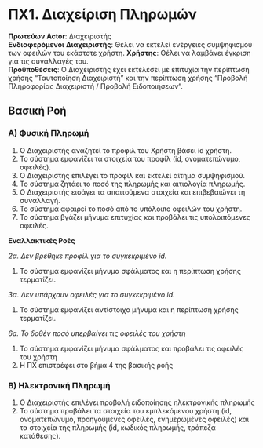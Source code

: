 # ΠΧ1. Διαχείριση Πληρωμών

**Πρωτεύων Actor**: Διαχειριστής  
**Ενδιαφερόμενοι** 
**Διαχειριστής**: Θέλει να εκτελεί ενέργειες συμψηφισμού των οφειλών του εκάστοτε χρήστη. 
**Χρήστης**: Θέλει να λαμβάνει έγκριση για τις συναλλαγές του.   
**Προϋποθέσεις**: Ο Διαχειριστής έχει εκτελέσει με επιτυχία την περίπτωση χρήσης “Ταυτοποίηση Διαχειριστή” και την περίπτωση χρήσης “Προβολή Πληροφορίας Διαχειριστή / Προβολή Ειδοποιήσεων”.  

## Βασική Ροή

### Α) Φυσική Πληρωμή

1. Ο Διαχειριστής αναζητεί το προφιλ του Χρήστη βάσει id χρήστη.
2. Το σύστημα εμφανίζει τα στοιχεία του προφίλ (id, ονοματεπώνυμο, οφειλές).
3. Ο Διαχειριστής επιλέγει το προφίλ και εκτελεί αίτημα συμψηφισμού.
4. Το σύστημα ζητάει το ποσό της πληρωμής και αιτιολογία πληρωμής.
5. Ο Διαχειριστής εισάγει τα απαιτούμενα στοιχεία και επιβεβαιώνει τη συναλλαγή.
6. Το σύστημα αφαιρεί το ποσό από το υπόλοιπο οφειλών του χρήστη.
7. Το σύστημα βγάζει μήνυμα επιτυχίας και προβάλει τις υπολοιπόμενες οφειλές.

**Εναλλακτικές Ροές**

*2α. Δεν βρέθηκε προφίλ για το συγκεκριμένο id.*  
1. Το σύστημα εμφανίζει μήνυμα σφάλματος και η περίπτωση χρήσης τερματίζει.

*3α. Δεν υπάρχουν οφειλές για το συγκεκριμένο id.*
1. Το σύστημα εμφανίζει αντίστοιχο μήνυμα και η περίπτωση χρήσης τερματίζει.

*6a. Το δοθέν ποσό υπερβαίνει τις οφειλές του χρήστη*
1. Το σύστημα εμφανίζει μήνυμα σφάλματος και προβάλει τις οφειλές του χρήστη
2. Η ΠΧ επιστρέφει στο βήμα 4 της βασικής ροής

### Β) Ηλεκτρονική Πληρωμή

1. Ο Διαχειριστής επιλέγει προβολή ειδοποίησης ηλεκτρονικής πληρωμής
2. Το σύστημα προβάλει τα στοιχεία του εμπλεκόμενου χρήστη (id, ονοματεπώνυμο, προηγούμενες οφειλές, ενημερωμένες οφειλές) και τα στοιχεία της πληρωμής (id, κωδικός πληρωμής, τράπεζα κατάθεσης). 
